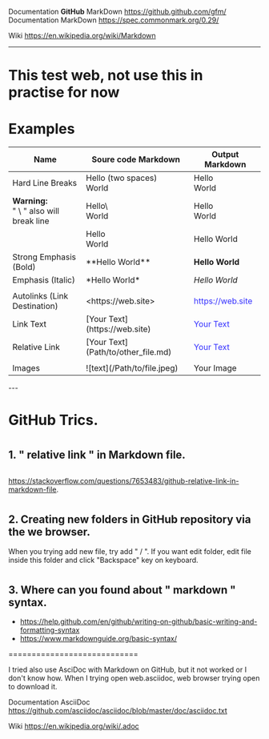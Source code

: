 



Documentation **GitHub** MarkDown   <https://github.github.com/gfm/>  
Documentation MarkDown              <https://spec.commonmark.org/0.29/>

Wiki  <https://en.wikipedia.org/wiki/Markdown>



---
# This test web, not use this in practise for now
# Examples

<table>
<thead>
  <tr>
    <th><span style="font-weight:bold">Name</span></th>
    <th><span style="font-weight:bold">Soure code Markdown</span></th>
    <th><span style="font-weight:bold">Output Markdown</span></th>
  </tr>
</thead>
<tbody>
  <tr>
    <td>Hard Line Breaks</td>
    <td>Hello  (two spaces) <br>World<br></td>
    <td>Hello<br>World<br></td>
  </tr>
  <tr>
    <td><span style="font-weight:bold">Warning:</span><br>" \ " also will break line</td>
    <td>Hello\<br>World<br></td>
    <td>Hello<br>World</td>
  </tr>
  <tr>
    <td></td>
    <td>Hello<br>World<br></td>
    <td>Hello World<br></td>
  </tr>
  <tr>
    <td>Strong Emphasis (Bold)</td>
    <td>**Hello World**</td>
    <td><span style="font-weight:bold">Hello World</span></td>
  </tr>
  <tr>
    <td>Emphasis (Italic)</td>
    <td>*Hello World*</td>
    <td><span style="font-style:italic">Hello World</span></td>
  </tr>
  <tr>
    <td></td>
    <td></td>
    <td></td>
  </tr>
  <tr>
    <td>Autolinks (Link Destination)<br></td>
    <td>&lt;https://web.site&gt;</td>
    <td><span style="color:rgb(53, 49, 255)">https://web.site</span></td>
  </tr>
  <tr>
    <td>Link Text<br></td>
    <td>[Your Text](https://web.site)<br></td>
    <td><span style="color:rgb(53, 49, 255)">Your Text</span><br></td>
  </tr>
  <tr>
    <td>Relative Link</td>
    <td>[Your Text](Path/to/other_file.md)</td>
    <td><span style="color:rgb(53, 49, 255)">Your Text</span></td>
  </tr>
  <tr>
    <td></td>
    <td></td>
    <td></td>
  </tr>
  <tr>
    <td>Images</td>
    <td>![text](/Path/to/file.jpeg)</td>
    <td>Your Image</td>
  </tr>
</tbody>
</table>
---

# GitHub Trics.

#
## 1. " relative link " in Markdown file.
```

```
https://stackoverflow.com/questions/7653483/github-relative-link-in-markdown-file.

#
## 2. Creating new folders in GitHub repository via the we browser.
When you trying add new file, try add " / ".
If you want edit folder, edit file inside this folder and click "Backspace" key on keyboard.

#
## 3. Where can you found about " markdown "  syntax.
- https://help.github.com/en/github/writing-on-github/basic-writing-and-formatting-syntax
- https://www.markdownguide.org/basic-syntax/

============================

I tried also use AsciDoc with Markdown on GitHub, but it not worked or I don't know how.
When I trying open web.asciidoc, web browser trying open to download it.

Documentation AsciiDoc  https://github.com/asciidoc/asciidoc/blob/master/doc/asciidoc.txt

Wiki https://en.wikipedia.org/wiki/.adoc
